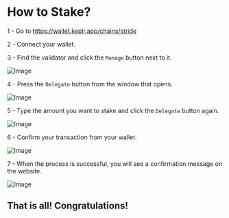 # How to Stake?

1 - Go to https://wallet.keplr.app/chains/stride

2 - Connect your wallet.

3 - Find the validator and click the `Manage` button next to it.

![Image](https://i.hizliresim.com/oke09cs.png)

4 - Press the `Delegate` button from the window that opens.

![Image](https://i.hizliresim.com/7ze4u03.png)

5 - Type the amount you want to stake and click the `Delegate` button again.

![Image](https://i.hizliresim.com/iou8o33.png)

6 - Confirm your transaction from your wallet.

![Image](https://i.hizliresim.com/lkc6ypw.png)

7 - When the process is successful, you will see a confirmation message on the website.

![Image](https://i.hizliresim.com/hjdkmds.png)

## That is all! Congratulations!
